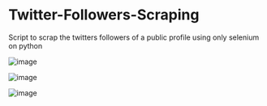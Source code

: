 # Twitter-Followers-Scraping
Script to scrap the twitters followers of a public profile using only selenium on python

![image](https://user-images.githubusercontent.com/114888480/226148671-59476576-802c-424e-a5cb-736a5dd13da1.png)

![image](https://user-images.githubusercontent.com/114888480/226148665-b5e15081-ebdc-4675-b7df-c5b7ae7d5354.png)

![image](https://user-images.githubusercontent.com/114888480/226148644-d341c663-09c6-4745-8ead-e3740e130368.png)
